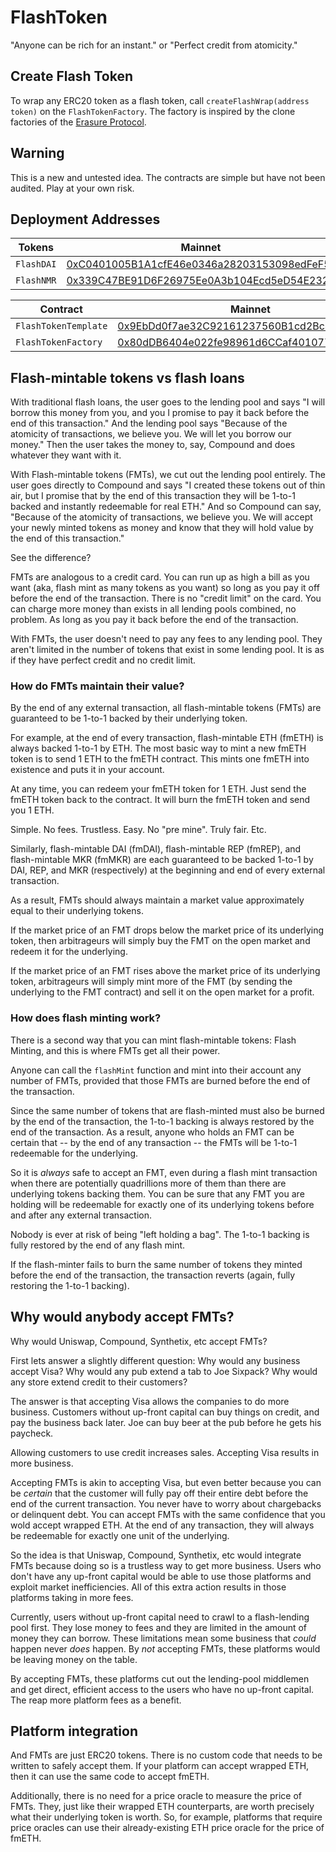 # FlashToken

"Anyone can be rich for an instant." or "Perfect credit from atomicity."

## Create Flash Token

To wrap any ERC20 token as a flash token, call `createFlashWrap(address token)` on the `FlashTokenFactory`. The factory is inspired by the clone factories of the [Erasure Protocol](https://github.com/erasureprotocol/erasure-protocol).

## Warning

This is a new and untested idea. The contracts are simple but have not been audited. Play at your own risk.

## Deployment Addresses

| Tokens | Mainnet |
|-|-|
| `FlashDAI` | [0xC0401005B1A1cfE46e0346a28203153098edFeF5](https://etherscan.io/address/0xC0401005B1A1cfE46e0346a28203153098edFeF5) |
| `FlashNMR` | [0x339C47BE91D6F26975Ee0A3b104Ecd5eD54E2323](https://etherscan.io/address/0x339C47BE91D6F26975Ee0A3b104Ecd5eD54E2323) |

| Contract | Mainnet | Goerli | Kovan |
|-|-|-|-|
| `FlashTokenTemplate` | [0x9EbDd0f7ae32C92161237560B1cd2Bc4b6741ec6](https://etherscan.io/address/0x9EbDd0f7ae32C92161237560B1cd2Bc4b6741ec6) | [0xf89bA048e85bc5B9b25aBdDbdC6d8eF2806329f3](https://goerli.etherscan.io/address/0xf89bA048e85bc5B9b25aBdDbdC6d8eF2806329f3) | [0x91699274E86AFFa58Fb8ba525B980fFC8D161FbC](https://kovan.etherscan.io/address/0x91699274E86AFFa58Fb8ba525B980fFC8D161FbC) |
| `FlashTokenFactory` | [0x80dDB6404e022fe98961d6CCaf401077DB920824](https://etherscan.io/address/0x80dDB6404e022fe98961d6CCaf401077DB920824) | [0x2f4755bffEBD85625ac85571c56dDA578465e65d](https://goerli.etherscan.io/address/0x2f4755bffebd85625ac85571c56dda578465e65d) | [0x022a36A213aac89D954cF872F2f2FDD4360A7721](https://kovan.etherscan.io/address/0x022a36A213aac89D954cF872F2f2FDD4360A7721)|

## Flash-mintable tokens vs flash loans

With traditional flash loans, the user goes to the lending pool and says "I will borrow this money from you, and you I promise to pay it back before the end of this transaction." And the lending pool says "Because of the atomicity of transactions, we believe you. We will let you borrow our money." Then the user takes the money to, say, Compound and does whatever they want with it.

With Flash-mintable tokens (FMTs), we cut out the lending pool entirely. The user goes directly to Compound and says "I created these tokens out of thin air, but I promise that by the end of this transaction they will be 1-to-1 backed and instantly redeemable for real ETH." And so Compound can say, "Because of the atomicity of transactions, we believe you. We will accept your newly minted tokens as money and know that they will hold value by the end of this transaction."

See the difference?

FMTs are analogous to a credit card. You can run up as high a bill as you want (aka, flash mint as many tokens as you want) so long as you pay it off before the end of the transaction. There is no "credit limit" on the card. You can charge more money than exists in all lending pools combined, no problem. As long as you pay it back before the end of the transaction.

With FMTs, the user doesn't need to pay any fees to any lending pool. They aren't limited in the number of tokens that exist in some lending pool. It is as if they have perfect credit and no credit limit.

### How do FMTs maintain their value?

By the end of any external transaction, all flash-mintable tokens (FMTs) are guaranteed to be 1-to-1 backed by their underlying token.

For example, at the end of every transaction, flash-mintable ETH (fmETH) is always backed 1-to-1 by ETH. The most basic way to mint a new fmETH token is to send 1 ETH to the fmETH contract. This mints one fmETH into existence and puts it in your account.

At any time, you can redeem your fmETH token for 1 ETH. Just send the fmETH token back to the contract. It will burn the fmETH token and send you 1 ETH.

Simple. No fees. Trustless. Easy. No "pre mine". Truly fair. Etc.

Similarly, flash-mintable DAI (fmDAI), flash-mintable REP (fmREP), and flash-mintable MKR (fmMKR) are each guaranteed to be backed 1-to-1 by DAI, REP, and MKR (respectively) at the beginning and end of every external transaction.

As a result, FMTs should always maintain a market value approximately equal to their underlying tokens.

If the market price of an FMT drops below the market price of its underlying token, then arbitrageurs will simply buy the FMT on the open market and redeem it for the underlying.

If the market price of an FMT rises above the market price of its underlying token, arbitrageurs will simply mint more of the FMT (by sending the underlying to the FMT contract) and sell it on the open market for a profit.

### How does flash minting work?

There is a second way that you can mint flash-mintable tokens: Flash Minting, and this is where FMTs get all their power.

Anyone can call the `flashMint` function and mint into their account any number of FMTs, provided that those FMTs are burned before the end of the transaction.

Since the same number of tokens that are flash-minted must also be burned by the end of the transaction, the 1-to-1 backing is always restored by the end of the transaction. As a result, anyone who holds an FMT can be certain that -- by the end of any transaction -- the FMTs will be 1-to-1 redeemable for the underlying.

So it is _always_ safe to accept an FMT, even during a flash mint transaction when there are potentially quadrillions more of them than there are underlying tokens backing them. You can be sure that any FMT you are holding will be redeemable for exactly one of its underlying tokens before and after any external transaction.

Nobody is ever at risk of being "left holding a bag". The 1-to-1 backing is fully restored by the end of any flash mint.

If the flash-minter fails to burn the same number of tokens they minted before the end of the transaction, the transaction reverts (again, fully restoring the 1-to-1 backing).

## Why would anybody accept FMTs?

Why would Uniswap, Compound, Synthetix, etc accept FMTs?

First lets answer a slightly different question: Why would any business accept Visa? Why would any pub extend a tab to Joe Sixpack? Why would any store extend credit to their customers?

The answer is that accepting Visa allows the companies to do more business. Customers without up-front capital can buy things on credit, and pay the business back later. Joe can buy beer at the pub before he gets his paycheck.

Allowing customers to use credit increases sales. Accepting Visa results in more business.

Accepting FMTs is akin to accepting Visa, but even better because you can be _certain_ that the customer will fully pay off their entire debt before the end of the current transaction. You never have to worry about chargebacks or delinquent debt. You can accept FMTs with the same confidence that you wold accept wrapped ETH. At the end of any transaction, they will always be redeemable for exactly one unit of the underlying.

So the idea is that Uniswap, Compound, Synthetix, etc would integrate FMTs because doing so is a trustless way to get more business. Users who don't have any up-front capital would be able to use those platforms and exploit market inefficiencies. All of this extra action results in those platforms taking in more fees.

Currently, users without up-front capital need to crawl to a flash-lending pool first. They lose money to fees and they are limited in the amount of money they can borrow. These limitations mean some business that _could_ happen never _does_ happen. By _not_ accepting FMTs, these platforms would be leaving money on the table.

By accepting FMTs, these platforms cut out the lending-pool middlemen and get direct, efficient access to the users who have no up-front capital. The reap more platform fees as a benefit.

## Platform integration

And FMTs are just ERC20 tokens. There is no custom code that needs to be written to safely accept them. If your platform can accept wrapped ETH, then it can use the same code to accept fmETH.

Additionally, there is no need for a price oracle to measure the price of FMTs. They, just like their wrapped ETH counterparts, are worth precisely what their underlying token is worth. So, for example, platforms that require price oracles can use their already-existing ETH price oracle for the price of fmETH.
